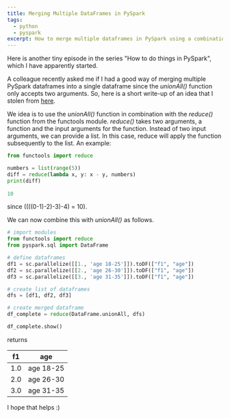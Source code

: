```yaml
---
title: Merging Multiple DataFrames in PySpark
tags:
  - python
  - pyspark
excerpt: How to merge multiple dataframes in PySpark using a combination of unionAll and reduce.
---
```


Here is another tiny episode in the series "How to do things in PySpark", which I have apparently started.

A colleague recently asked me if I had a good way of merging multiple PySpark dataframes into a single dataframe since the *unionAll()* function
only accepts two arguments. So, here is a short write-up of an idea that I stolen from 
[here](https://datascience.stackexchange.com/questions/11356/merging-multiple-data-frames-row-wise-in-pyspark).

We idea is to use the *unionAll()* function in combination with the *reduce()* function from the functools module. 
*reduce()* takes two arguments, a function and the input arguments for the
function. Instead of two input arguments, we can provide a list. In this case, reduce will apply the function subsequently 
to the list. An example:
```python
from functools import reduce

numbers = list(range(5))
diff = reduce(lambda x, y: x - y, numbers)
print(diff)
 
10
```
since ((((0-1)-2)-3)-4) = 10).

We can now combine this with *unionAll()* as follows.
```python
# import modules
from functools import reduce
from pyspark.sql import DataFrame

# define dataframes
df1 = sc.parallelize([[1., 'age 18-25']]).toDF(["f1", "age"])
df2 = sc.parallelize([[2., 'age 26-30']]).toDF(["f1", "age"])
df3 = sc.parallelize([[3., 'age 31-35']]).toDF(["f1", "age"])

# create list of dataframes
dfs = [df1, df2, df3]

# create merged dataframe
df_complete = reduce(DataFrame.unionAll, dfs)

df_complete.show()
```
returns

  
| f1|      age|  
|---|---------| 
|1.0|age 18-25|  
|2.0|age 26-30|
|3.0|age 31-35|

I hope that helps :)
